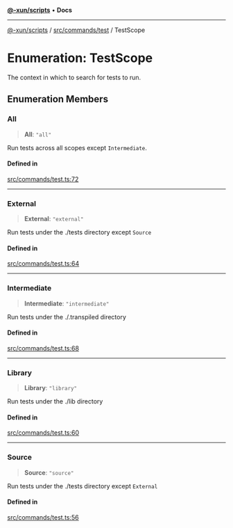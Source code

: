 [**@-xun/scripts**](../../../../README.md) • **Docs**

***

[@-xun/scripts](../../../../README.md) / [src/commands/test](../README.md) / TestScope

# Enumeration: TestScope

The context in which to search for tests to run.

## Enumeration Members

### All

> **All**: `"all"`

Run tests across all scopes except `Intermediate`.

#### Defined in

[src/commands/test.ts:72](https://github.com/Xunnamius/xscripts/blob/98c638c52caf3664112e7ea66eccd36ad205df77/src/commands/test.ts#L72)

***

### External

> **External**: `"external"`

Run tests under the ./tests directory except `Source`

#### Defined in

[src/commands/test.ts:64](https://github.com/Xunnamius/xscripts/blob/98c638c52caf3664112e7ea66eccd36ad205df77/src/commands/test.ts#L64)

***

### Intermediate

> **Intermediate**: `"intermediate"`

Run tests under the ./.transpiled directory

#### Defined in

[src/commands/test.ts:68](https://github.com/Xunnamius/xscripts/blob/98c638c52caf3664112e7ea66eccd36ad205df77/src/commands/test.ts#L68)

***

### Library

> **Library**: `"library"`

Run tests under the ./lib directory

#### Defined in

[src/commands/test.ts:60](https://github.com/Xunnamius/xscripts/blob/98c638c52caf3664112e7ea66eccd36ad205df77/src/commands/test.ts#L60)

***

### Source

> **Source**: `"source"`

Run tests under the ./tests directory except `External`

#### Defined in

[src/commands/test.ts:56](https://github.com/Xunnamius/xscripts/blob/98c638c52caf3664112e7ea66eccd36ad205df77/src/commands/test.ts#L56)
